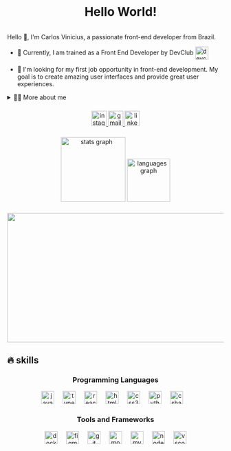 <!--título-->
<div id="user-content-toc">
  <ul align="center">
    <summary><h1 style="display: inline-block">Hello World!</h1></summary>
</div>

<!-- Apresentação -->
<p>
  Hello 👋, I'm Carlos Vinicius, a passionate front-end developer from Brazil.

  - 🌱 Currently, I am trained as a Front End Developer by DevClub <img align="center" alt="devclub" src="https://rodolfomori.com.br/wp-content/uploads/elementor/thumbs/LOGO_1-qo8czxy553cvyvfatwq4bq0gsmaibyhntedfi6zcj4.png" height="30"/>

  - 🔭 I'm looking for my first job opportunity in front-end development. My goal is to create amazing user interfaces and provide great user experiences.
</p>

<!-- Dropdown -->
<details>
  <summary>👨‍💻 More about me</summary>

  - 💬 I'm 20 years old, I currently live in Brazil. I have intermediate English and experience with HTML, CSS, JavaScript and modern frameworks such as React. I'm always looking to learn new technologies and improve my skills.

  - ⚡ I like reading, whether it's a good book, manga or comics, as well as watching movies and playing games! I believe that our personal interests contribute to a more refined perception of things and problem solving. \o/
</details>

###

<div align="center">
  <a href="https://www.instagram.com/vinicius_zy/?next=%2F" target="_blank">
    <img src="https://img.shields.io/static/v1?message=Instagram&logo=instagram&label=&color=E4405F&logoColor=white&labelColor=&style=for-the-badge" height="35" alt="instagram logo"  />
  </a>
  <a href="viniciusfarias0710@gmail.com" target="_blank">
    <img src="https://img.shields.io/static/v1?message=Gmail&logo=gmail&label=&color=D14836&logoColor=white&labelColor=&style=for-the-badge" height="35" alt="gmail logo"  />
  </a>
  <a href="https://www.linkedin.com/in/carlosvinicius0710/" target="_blank">
    <img src="https://img.shields.io/static/v1?message=LinkedIn&logo=linkedin&label=&color=0077B5&logoColor=white&labelColor=&style=for-the-badge" height="35" alt="linkedin logo"  />
  </a>
</div>

###

<!-- GithubStats -->
<div align="center">
  <img src="https://github-readme-stats.vercel.app/api?username=viniciusfarias0710&hide_title=false&hide_rank=false&show_icons=true&include_all_commits=true&count_private=true&disable_animations=false&theme=midnight-purple&locale=en&hide_border=true" height="150" alt="stats graph"  />
  <img src="https://github-readme-stats.vercel.app/api/top-langs?username=viniciusfarias0710&locale=en&hide_title=false&layout=compact&card_width=320&langs_count=5&theme=midnight-purple&hide_border=true" height="100" alt="languages graph"  />
</div>

###

<!-- GIF -->
<div align="center">
  <img height="300" src="https://i.pinimg.com/originals/84/da/da/84dada0a5dcfd790700df3dd87897aef.gif" width="910"/>
</div>

###

## 🔥 skills
<!-- Habilidades: Linguagens de Programação -->
  <div align="center">
    <h3>Programming Languages</h3>
  <img src="https://cdn.jsdelivr.net/gh/devicons/devicon/icons/javascript/javascript-original.svg" height="30" alt="javascript logo"  />
  <img width="12" />
  <img src="https://cdn.jsdelivr.net/gh/devicons/devicon/icons/typescript/typescript-original.svg" height="30" alt="typescript logo"  />
  <img width="12" />
  <img src="https://cdn.jsdelivr.net/gh/devicons/devicon/icons/react/react-original.svg" height="30" alt="react logo"  />
  <img width="12" />
  <img src="https://cdn.jsdelivr.net/gh/devicons/devicon/icons/html5/html5-original.svg" height="30" alt="html5 logo"  />
  <img width="12" />
  <img src="https://cdn.jsdelivr.net/gh/devicons/devicon/icons/css3/css3-original.svg" height="30" alt="css3 logo"  />
  <img width="12" />
  <img src="https://cdn.jsdelivr.net/gh/devicons/devicon/icons/python/python-original.svg" height="30" alt="python logo"  />
  <img width="12" />
  <img src="https://cdn.jsdelivr.net/gh/devicons/devicon/icons/csharp/csharp-original.svg" height="30" alt="csharp logo"  />
  <img width="12" />

  ###
  
  <!-- Habilidades: Ferramentas e Frameworks -->
  <div style="flex-basis: 48%;">
    <h3>Tools and Frameworks</h3>
    <img src="https://cdn.jsdelivr.net/gh/devicons/devicon/icons/docker/docker-original.svg" height="30" alt="docker logo"  />
  <img width="12" />
  <img src="https://cdn.jsdelivr.net/gh/devicons/devicon/icons/figma/figma-original.svg" height="30" alt="figma logo"  />
  <img width="12" />
  <img src="https://cdn.jsdelivr.net/gh/devicons/devicon/icons/git/git-original.svg" height="30" alt="git logo"  />
  <img width="12" />
  <img src="https://cdn.jsdelivr.net/gh/devicons/devicon/icons/mongodb/mongodb-original.svg" height="30" alt="mongodb logo"  />
  <img width="12" />
  <img src="https://cdn.jsdelivr.net/gh/devicons/devicon/icons/mysql/mysql-original.svg" height="30" alt="mysql logo"  />
  <img width="12" />
  <img src="https://cdn.jsdelivr.net/gh/devicons/devicon/icons/nodejs/nodejs-original.svg" height="30" alt="nodejs logo"  />
  <img width="12" />
  <img src="https://cdn.jsdelivr.net/gh/devicons/devicon/icons/vscode/vscode-original.svg" height="30" alt="vscode logo"  />
</div>
